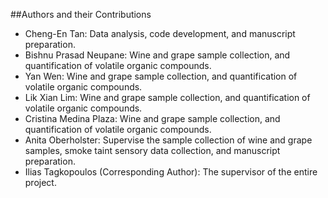 ##Authors and their Contributions
-   Cheng-En Tan: Data analysis, code development, and manuscript preparation.
-   Bishnu Prasad Neupane: Wine and grape sample collection, and quantification of volatile organic compounds.
-   Yan Wen: Wine and grape sample collection, and quantification of volatile organic compounds.
-   Lik Xian Lim: Wine and grape sample collection, and quantification of volatile organic compounds.
-   Cristina Medina Plaza: Wine and grape sample collection, and quantification of volatile organic compounds.
-   Anita Oberholster: Supervise the sample collection of wine and grape samples, smoke taint sensory data collection, and manuscript preparation.
-   Ilias Tagkopoulos (Corresponding Author): The supervisor of the entire project.

